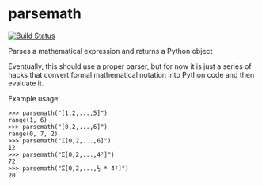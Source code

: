 
parsemath
=========

[![Build Status](https://travis-ci.org/jncraton/parsemath.svg?branch=master)](https://travis-ci.org/jncraton/parsemath)

Parses a mathematical expression and returns a Python object

Eventually, this should use a proper parser, but for now it is just a series of hacks that convert formal mathematical notation into Python code and then evaluate it.

Example usage:

```
>>> parsemath("[1,2,...,5]")
range(1, 6)
>>> parsemath("[0,2,...,6]")
range(0, 7, 2)
>>> parsemath("Σ[0,2,...,6]")
12
>>> parsemath("Σ[0,2,...,4²]")
72
>>> parsemath("Σ[0,2,...,½ * 4²]")
20

```

